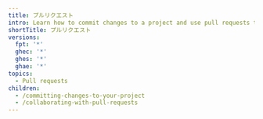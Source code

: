 ```yaml
---
title: プルリクエスト
intro: Learn how to commit changes to a project and use pull requests to collaborate with others.
shortTitle: プルリクエスト
versions:
  fpt: '*'
  ghec: '*'
  ghes: '*'
  ghae: '*'
topics:
  - Pull requests
children:
  - /committing-changes-to-your-project
  - /collaborating-with-pull-requests
---
```


